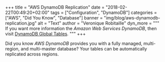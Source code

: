 +++
title = "AWS DynamoDB Replication"
date = "2018-02-22T00:49:20+02:00"
tags = ["Configuration", "DynamoDB"]
categories = ["AWS", "Did You Know", "Database"]
banner = "img/blog/aws-dynamodb-replication.jpg"
alt = "Text"
author = "Veronique Robitaille"
dyn_more = """
If you want more information the <i>Amazon Web Services DynamoDB</i>, then visit <a href="https://aws.amazon.com/about-aws/whats-new/2017/11/aws-launches-amazon-dynamodb-global-tables/" target="_blank">DynamoDB Global Tables</a>.
"""
+++

Did you know <i>AWS DynamoDB</i> provides you with a fully managed, multi-region, and multi-master database?  Your tables can be automatically replicated across regions.
